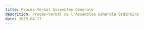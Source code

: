 ```yaml
---
title: Procès-Verbal Assemblée Générale
descrition: Procès-Verbal de l'Assemblée Générale Ordinaire
date: 2025-04-17
---
```

